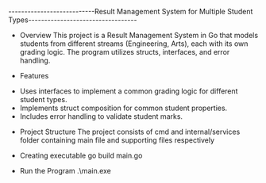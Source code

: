 ---------------------------Result Management System for Multiple Student Types----------------------------------

* Overview
This project is a Result Management System in Go that models students from different streams 
(Engineering, Arts), each with its own grading logic. The program utilizes structs, interfaces, and error handling.

* Features
- Uses interfaces to implement a common grading logic for different student types.
- Implements struct composition for common student properties.
- Includes error handling to validate student marks.

* Project Structure
The project consists of cmd and internal/services folder containing main file and supporting files respectively

* Creating executable
    go build main.go

* Run the Program
   .\main.exe




